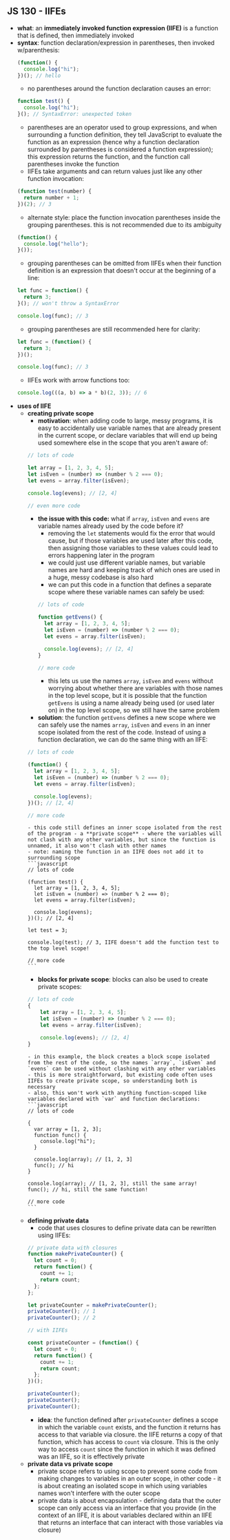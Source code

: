 ## JS 130 - IIFEs ##

- **what**: an **immediately invoked function expression (IIFE)** is a function that is defined, then immediately invoked
- **syntax**: function declaration/expression in parentheses, then invoked w/parenthesis:
    ```javascript
    (function() {
      console.log("hi");
    })(); // hello
    ```
    - no parentheses around the function declaration causes an error:
    ```javascript
    function test() {
      console.log("hi");
    }(); // SyntaxError: unexpected token
    ```
    - parentheses are an operator used to group expressions, and when surrounding a function definition, they tell JavaScript to evaluate the function as an expression (hence why a function declaration surrounded by parentheses is considered a function expression); this expression returns the function, and the function call parentheses invoke the function
    - IIFEs take arguments and can return values just like any other function invocation:
    ```javascript
    (function test(number) {
      return number + 1;
    })(2); // 3
    ```
    - alternate style: place the function invocation parentheses inside the grouping parentheses. this is not recommended due to its ambiguity
    ```javascript
    (function() {
      console.log("hello");
    }());
    ```
    - grouping parentheses can be omitted from IIFEs when their function definition is an expression that doesn't occur at the beginning of a line:
    ```javascript
    let func = function() {
      return 3;
    }(); // won't throw a SyntaxError

    console.log(func); // 3
    ```
    - grouping parentheses are still recommended here for clarity:
    ```javascript
    let func = (function() {
      return 3;
    })();

    console.log(func); // 3
    ```
    - IIFEs work with arrow functions too:
    ```javascript
    console.log(((a, b) => a * b)(2, 3)); // 6
    ```
- **uses of IIFE**
    - **creating private scope**
        - **motivation**: when adding code to large, messy programs, it is easy to accidentally use variable names that are already present in the current scope, or declare variables that will end up being used somewhere else in the scope that you aren't aware of:
        ```javascript
        // lots of code

        let array = [1, 2, 3, 4, 5];
        let isEven = (number) => (number % 2 === 0);
        let evens = array.filter(isEven);

        console.log(evens); // [2, 4]

        // even more code
        ```
        - **the issue with this code:** what if `array`, `isEven` and `evens` are variable names already used by the code before it?
            - removing the `let` statements would fix the error that would cause, but if those variables are used later after this code, then assigning those variables to these values could lead to errors happening later in the program
            - we could just use different variable names, but variable names are hard and keeping track of which ones are used in a huge, messy codebase is also hard
            - we can put this code in a function that defines a separate scope where these variable names can safely be used:
            ```javascript
            // lots of code

            function getEvens() {
              let array = [1, 2, 3, 4, 5];
              let isEven = (number) => (number % 2 === 0);
              let evens = array.filter(isEven);

              console.log(evens); // [2, 4]
            }

            // more code
            ```
            - this lets us use the names `array`, `isEven` and `evens` without worrying about whether there are variables with those names in the top level scope, but it is possible that the function `getEvens` is using a name already being used (or used later on) in the top level scope, so we still have the same problem
        - **solution**: the function `getEvens` defines a new scope where we can safely use the names `array`, `isEven` and `evens` in an inner scope isolated from the rest of the code. Instead of using a function declaration, we can do the same thing with an IIFE:
        ```javascript
        // lots of code

        (function() {
          let array = [1, 2, 3, 4, 5];
          let isEven = (number) => (number % 2 === 0);
          let evens = array.filter(isEven);

          console.log(evens);
        })(); // [2, 4]

        // more code
        ```
          - this code still defines an inner scope isolated from the rest of the program - a **private scope** - where the variables will not clash with any other variables, but since the function is unnamed, it also won't clash with other names 
          - note: naming the function in an IIFE does not add it to surrounding scope
          ```javascript
          // lots of code

          (function test() {
            let array = [1, 2, 3, 4, 5];
            let isEven = (number) => (number % 2 === 0);
            let evens = array.filter(isEven);

            console.log(evens);
          })(); // [2, 4]

          let test = 3;

          console.log(test); // 3, IIFE doesn't add the function test to the top level scope!
          
          // more code
          ```
        - **blocks for private scope**: blocks can also be used to create private scopes:
        ```javascript
        // lots of code
        {
            let array = [1, 2, 3, 4, 5];
            let isEven = (number) => (number % 2 === 0);
            let evens = array.filter(isEven);

            console.log(evens); // [2, 4]
        }
        ```
          - in this example, the block creates a block scope isolated from the rest of the code, so the names `array`, `isEven` and `evens` can be used without clashing with any other variables
          - this is more straightforward, but existing code often uses IIFEs to create private scope, so understanding both is necessary
          - also, this won't work with anything function-scoped like variables declared with `var` and function declarations:
          ```javascript
          // lots of code

          {
            var array = [1, 2, 3];
            function func() {
              console.log("hi");
            }

            console.log(array); // [1, 2, 3]
            func(); // hi
          }

          console.log(array); // [1, 2, 3], still the same array!
          func(); // hi, still the same function!

          // more code
          ```
    - **defining private data**
        - code that uses closures to define private data can be rewritten using IIFEs:
        ```javascript
        // private data with closures
        function makePrivateCounter() {
          let count = 0;
          return function() {
            count += 1;
            return count;
          };
        };

        let privateCounter = makePrivateCounter();
        privateCounter(); // 1
        privateCounter(); // 2
        ```
        ```javascript
        // with IIFEs

        const privateCounter = (function() {
          let count = 0;
          return function() {
            count += 1;
            return count;
          };
        })();

        privateCounter();
        privateCounter();
        privateCounter();
        ```
        - **idea**: the function defined after `privateCounter` defines a scope in which the variable `count` exists, and the function it returns has access to that variable via closure. the IIFE returns a copy of that function, which has access to `count` via closure. This is the only way to access `count` since the function in which it was defined was an IIFE, so it is effectively private
    - **private data vs private scope** 
        - private scope refers to using scope to prevent some code from making changes to variables in an outer scope, in other code - it is about creating an isolated scope in which using variables names won't interfere with the outer scope
        - private data is about encapsulation - defining data that the outer scope can only access via an interface that you provide (in the context of an IIFE, it is about variables declared within an IIFE that returns an interface that can interact with those variables via closure)